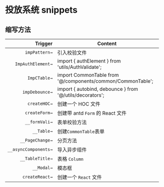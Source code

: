 # 投放系统 snippets
## 缩写方法
| Trigger  | Content |
| -------: | ------- |
| `impPattern→`   | 引入校验文件|
| `ImpAuthElement→` | import { authElement } from 'utils/AuthValidate'; |
| `ImpCTable→` | import CommonTable from '@/components/common/CommonTable'; |
| `impDebounce→` | import { autobind, debounce } from '@/utils/decorators'; |
| `createHOC→` | 创建一个 HOC 文件 |
| `createForm→` | 创建带 antd `Form` 的 React 文件 |
| `__formVali→` | 表单校验方法 |
| `__Table→` | 创建`CommonTable`表单 |
| `__PageChange→` | 分页方法 |
| `__asyncComponents→` | 导入异步组件 |
| `__TableTitle→` | 表格 `Column` |
| `__Modal→` | 模态框 |
| `createReact→` | 创建一个 `React` 文件 |


